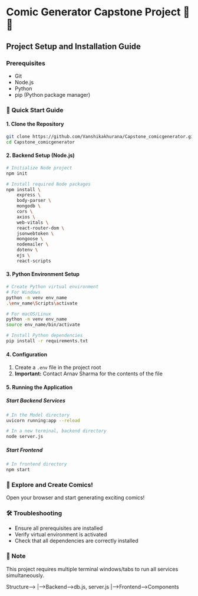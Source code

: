 # Comic Generator Capstone Project 🎨📖

## Project Setup and Installation Guide

### Prerequisites
- Git
- Node.js
- Python
- pip (Python package manager)

### 🚀 Quick Start Guide

#### 1. Clone the Repository
```bash
git clone https://github.com/Vanshikakhurana/Capstone_comicgenerator.git
cd Capstone_comicgenerator
```

#### 2. Backend Setup (Node.js)
```bash
# Initialize Node project
npm init

# Install required Node packages
npm install \
    express \
    body-parser \
    mongodb \
    cors \
    axios \
    web-vitals \
    react-router-dom \
    jsonwebtoken \
    mongoose \
    nodemailer \
    dotenv \
    ejs \
    react-scripts
```

#### 3. Python Environment Setup
```bash
# Create Python virtual environment
# For Windows
python -m venv env_name
.\env_name\Scripts\activate

# For macOS/Linux
python -m venv env_name
source env_name/bin/activate

# Install Python dependencies
pip install -r requirements.txt
```

#### 4. Configuration
1. Create a `.env` file in the project root
2. **Important:** Contact Arnav Sharma for the contents of the file

#### 5. Running the Application

##### Start Backend Services
```bash
# In the Model directory
uvicorn running:app --reload

# In a new terminal, backend directory
node server.js
```

##### Start Frontend
```bash
# In frontend directory
npm start
```

### 🌟 Explore and Create Comics!
Open your browser and start generating exciting comics! 

### 🛠 Troubleshooting
- Ensure all prerequisites are installed
- Verify virtual environment is activated
- Check that all dependencies are correctly installed

### 📝 Note
This project requires multiple terminal windows/tabs to run all services simultaneously.

Structure-->
|-->Backend-->db.js, server.js
|-->Frontend-->Components

